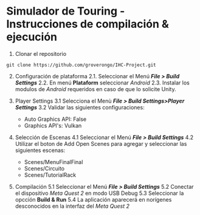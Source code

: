 # Simulador de Touring - Instrucciones de compilación & ejecución
1. Clonar el repositorio
```
git clone https://github.com/groverongo/IHC-Project.git
```
2. Configuración de plataforma
2.1. Seleccionar el Menú ***File > Build Settings***
2.2. En menú **Plataform** seleccionar *Android*
2.3. Instalar los modulos de *Android* requeridos en caso de que lo solicite Unity.

3. Player Settings
3.1 Selecciona el Menù ***File > Build Settings>Player Settings***
3.2 Validar las siguientes configuraciones:
    - Auto Graphics API: False
    - Graphics API's: Vulkan

4. Selección de Escenas
4.1 Seleccionar el Menú ***File > Build Settings***
4.2  Utilizar el boton de Add Open Scenes para agregar y seleccionar las siguientes escenas:
    - Scenes/MenuFinalFinal
    - Scenes/Circuito
    - Scenes/TutorialRack

5. Compilación
5.1 Seleccionar el Menú ***File > Build Settings***
5.2 Conectar el dispositivo *Meta Quest 2* en modo USB Debug
5.3 Seleccionar la opcción **Build & Run**
5.4 La aplicación aparecerá en norígenes desconocidos en la interfaz del *Meta Quest 2*
